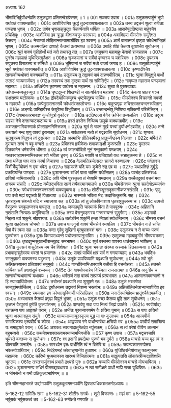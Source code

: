 अध्यायः 162

भीमादिभिर्दुर्योधनंप्रति उलूकद्वारा प्रतिसन्देशप्रेषणम् ॥ 1 ॥
001  	सञ्जय उवाच ।
001a	उलूकस्त्वर्जुनं भूयो यथोक्तं वाक्यमब्रवीत् ।
001c	आशीविषमिव क्रुद्धं तुदन्वाक्यशलाकया ॥
002a	तस्य तद्वचनं श्रुत्वा रुषिताः पाण्डवा भृशम् ।
002c	प्रागेव भृशसङ्क्रुद्धाः कैतव्येनापि धर्षिताः ॥
003a	आसनेषूदतिष्ठन्त बाहूंश्चैव प्रचिक्षिपुः ।
003c	आशीविषा इव क्रुद्धा वीक्षाञ्चक्रुः परस्परम् ॥
004a	अवाक्छिरा भीमसेनः समुदैक्षत कैतवम् ।
004c	नेत्राभ्यां लोहितान्ताभ्यामाशीविष इव श्वसन् ॥
005a	आर्तं वातात्मजं दृष्ट्वा क्रोधेनाभिहतं भृशम् ।
005c	उत्स्मयन्निव दाशार्हः कैतव्यं प्रत्यभाषत ॥
006a	प्रयाहि शीघ्रं कैतव्य ब्रूयाश्चैव सुयोधनम् ।
006c	श्रुतं वाक्यं गृहीतोर्थो मतं यत्ते तथास्तु तत् ॥
007a	एवमुक्त्वा महाबाहुः केशवो राजसत्तम ।
007c	पुनरेव महाप्राज्ञं युधिष्ठिरमुदैक्षत ॥
008a	सृञ्जयानां च सर्वेषां कृष्णस्य च यशस्विनः ।
008c	द्रुपदस्य सपुत्रस्य विराटस्य च संनिधौ ॥
009a	भूमिपानां च सर्वेषां मध्ये वाक्यं जगाद ह ।
009c	उलूकोऽप्यर्जुनं भूयो यथोक्तं वाक्यमब्रवीत् ॥
010a	आशीविषमिव क्रुद्धं तुदन्वाक्यशलाकया ।
010c	कृष्णादींश्चैव तान्सर्वान्यथोक्तं वाक्यमब्रवीत् ॥
011a	उलूकस्य तु तद्वाक्यं पापं दारुणमीरितम् ।
011c	श्रुत्वा विचुक्षुभे पार्थो ललाटं चाप्यमार्जयत् ॥
012a	तदवस्थं तदा दृष्ट्वा पार्थं सा समितिर्नृप ।
012c	नामृष्यत महाराज पाण्डवानां महारथाः ॥
013a	अधिक्षेपेण कृष्णस्य पार्थस्य च महात्मनः ।
013c	श्रुत्वा ते पुरुषव्याघ्राः क्रोधाज्जज्वलुरच्युत ॥
014a	धृष्टद्युम्नः शिखण्डी च सात्यकिश्च महारथः ।
014c	केकया भ्रातरः पञ्च राक्षसश्च घटोत्कचः ॥
015a	द्रौपदेयाभिमन्युश्च धृष्टकेतुश्च पार्थिवः ।
015c	भीमसेनश्च विक्रान्तो यमजौ च महारथौ ॥
016a	उत्पेतुरासनात्सर्वे क्रोधसंरक्तलोचनाः ।
016c	बाहून्प्रगृह्य रुचिरान्रक्तचन्दनरूषितान् ।
016e 	अङ्गदैः पारिहार्यैश्च केयूरैश्च विभूषितान् ॥
017a	दन्तान्दन्तेषु निष्पिष्य सृक्किणी परिलेलिहन् ।
017c	तेषामाकारभावज्ञः कुन्तीपुत्रो वृकोदरः ॥
018a	उदतिष्ठत्स वेगेन क्रोधेन प्रज्वलन्निव ।
018c	उद्वृत्य सहसा नेत्रे दन्तान्कटकटाय्य च ॥
019a	हस्तं हस्तेन निष्पिष्य उलूकं वाक्यमब्रवीत् ।
019c	अशक्तानामिवास्माकं प्रोत्साहननिमित्तकम् ॥
020a	श्रुतं ते चवनं मूर्ख यत्त्वां दुर्योधनोऽब्रवीत् ।
020c	तन्मे कथयतो मन्द श्रृणु वाक्यं दुरासदम् ॥
021a	सर्वक्षत्रस्य मध्ये तं यद्वक्ष्यसि सुयोधनम् ।
021c	श्रृण्वतः सूतपुत्रस्य पितुश्च त्वं दुरात्मनः ॥
022a	अस्माभिः प्रीतिकामैस्तु भ्रातुर्ज्येष्ठस्य नित्यशः ।
022c	मर्षितं ते दुराचार तत्त्वं न बहु मन्यसे ॥
023a	प्रेषितश्च हृषीकेशः शमाकाङ्क्षी कुरून्प्रति ।
023c	कुलस्य हितकामेन धर्मराजेन धीमता ॥
024a	त्वं कालचोदितो नूनं गन्तुकामो यमक्षयम् ।
024c	गच्छस्वाहवमस्माभिस्तच्च श्वो भविता ध्रुवम् ॥
025a	मयापि च प्रतिज्ञातो वधः सभ्रातृकस्य ते ।
025c	स तथा भविता पाप नात्र कार्या विचारणा ॥
026a	वेलामतिक्रमेत्सद्यः सागरो वरुणालयः ।
026c	पर्वताश्च विशीर्येयुर्मयोक्तं न मृषा भवेत् ॥
027a	सहायस्ते यदि यमः कुबेरो रुद्र एव वा ।
027c	यथाप्रतिज्ञं दुर्बुद्धे प्रकरिष्यन्ति पाण्डवाः ।
027e 	दुःशासनस्य रुधिरं पाता चास्मि यथेप्सितम् ॥
028a	यश्चेह प्रतिसंरब्धः क्षत्रियो माभियास्यति ।
028c	अपि भीष्मं पुरस्कृत्य तं नेष्यामि यमक्षयम् ॥
029a	यच्चैतदुक्तं वचनं मया क्षत्रस्य संसदि ।
029c	यथैतद्भविता सत्यं तथैवात्मानमालभे ॥
030a	भीमसेनवचः श्रुत्वा सहदेवोऽप्यमर्षणः ।
030c	क्रोधसंरक्तनयनस्ततो वाक्यमुवाच ह ॥
031a	शौटीरशूरसदृशमनीकजनसंसदि ।
031c	श्रृणु पाप वचो मह्यं यद्वाच्यो हि पितात्वया ॥
032a	नास्माकं भविता भेदः कदाचित्कुरुभिः सह ।
032c	धृतराष्ट्रस्य संबन्धो यदि न स्यात्त्वया सह ॥
033a	त्वं तु लोकविनाशाय धृतराष्ट्रकुलस्य च ।
033c	उत्पन्नो वैरपुरुषः स्वकुलघ्नश्च पापकृत् ॥
034a	जन्मप्रभृति चास्माकं पिता ते पापपूरुषः ।
034c	अहितानि नृशंसानि नित्यशः कर्तुमिच्छति ॥
035a	तस्य वैरानुषङ्गस्य गन्तास्म्यन्तं सुदुर्गमम् ।
035c	अहमादौ निहत्य त्वां शकुनेः संप्रपश्यतः ॥
036a	ततोऽस्मि शकुनिं हन्ता मिषतां सर्वधन्विनाम् ।
036c	भीमस्य वचनं श्रुत्वा सहदेवस्य चोभयोः ॥
037a	उवाच फाल्गुनो वाक्यं भीमसेनं स्मयन्निव ।
037c	भीमसेन न ते सन्ति येषां वैरं त्वया सह ॥
038a	मन्दा गृहेषु सुखिनो मृत्युपाशवशं गताः ।
038c	उलूकश्च न ते वाच्यः परुषं पुरुषोत्तम ॥
039a	दूताः किमपराध्यन्ते यथोक्तस्यानुभाषिणः ।
039c	एवमुक्त्वा महाबाहुर्भीमं भीमपराक्रमम् ॥
040a	धृष्टद्युम्नसुखान्वीरान्सुहृदः समभाषत ।
040c	श्रुतं वस्तस्य पापस्य धार्तराष्ट्रस्य भाषितम् ॥
041a	कुत्सनं वासुदेवस्य मम चैव विशेषतः ।
041c	श्रुत्वा भवन्तः संरब्धा अस्माकं हितकाम्यया ॥
042a	प्रभावाद्वासुदेवस्य भवतां च प्रयत्नतः ।
042c	समग्रं पार्थिवं क्षत्रं सर्वं न गणयाम्यहम् ॥
043a	भवद्भिः समनुज्ञातो वाक्यमस्य यदुत्तरम् ।
043c	उलूके प्रापयिष्यामि यद्वक्ष्यति सुयोधनम् ॥
044a	श्वो भूते कत्थितस्यास्य प्रतिवाक्यं चमूमुखे ।
044c	गाण्डीवेनाभिधास्यामि क्लीबा हि वचनोत्तराः ॥
045a	ततस्ते पार्थिवाः सर्वे प्रशशंसुर्धनञ्जयम् ।
045c	तेन वाक्योपचारेण विस्मिता राजसत्तमाः ॥
046a	अनुनीय च तान्सर्वान्यथामान्यं यथावयः ।
046c	धर्मराजं तदा वाक्यं तत्प्राप्यं प्रत्यभाषत ॥
047a	आत्मानमवमन्वानो न हि स्यात्पार्थिवोत्तमः ।
047c	तत्रोत्तरं प्रवक्ष्यामि तव शुश्रूषणे रतः ॥
048a	उलूकं भरतश्रेष्ठ सामपूर्वमथोर्जितम् ।
048c	दुर्योधनस्य तद्वाक्यं निशम्य भरतर्षभः ॥
049a	अतिलोहितनेत्राभ्यामाशीविष इव श्वसन् ।
049c	स्मयमान इव क्रोधात्सृक्किणी परिसंलिहन् ॥
050a	जनार्दनमभिप्रेक्ष्य भ्रातॄंश्चैवेदमब्रवीत् ।
050c	अभ्यभाषत कैतव्यं प्रगृह्य विपुलं भुजम् ॥
051a	उलूक गच्छ कैतव्य ब्रूहि तात सुयोधनम् ।
051c	कृतघ्नं वैरपुरुषं दुर्मतिं कुलपांसनम् ॥
052a	पाण्डवेषु सदा पाप नित्यं जिह्मं प्रवर्तते ।
0521c	स्ववीर्याद्यः पराक्रम्य पाप आह्वयते परान् ।
052e 	अभीतः पूरयन्वाक्यमेष वैः क्षत्रियः पुमान् ॥
053a	स पापः क्षत्रियो भूत्वा अस्मानाहूय संयुगे ।
053c	मान्यामान्यान्पुरस्कृत्य युद्धं मा गाः कुलाधम ॥
054a	आत्मवीर्यं समाश्रिकत्य भृत्यवीर्यं च कौरव ।
054c	आह्वयस्व रणे पार्थान्सर्वथा क्षत्रियो भव ॥
055a	परवीर्यं समाश्रित्य यः समाह्वयते परान् ।
055c	अशक्तः स्वयमादातुमेतदेव नपुंसकम् ॥
056a	स त्वं परेषां वीर्येण आत्मानं बहुमन्यसे ।
056c	कथमेवमशक्तस्त्वमस्मान्समभिगर्जसि ॥
057  	कृष्ण उवाच ।
057a	मद्वचश्चापि भूयस्ते वक्तव्यः स सुयोधनः ।
057c	श्व इदानीं प्रपद्येथाः पुरुषो भव दुर्मते ॥
058a	मन्यसे यच्च मूढ त्वं न योत्स्यति जनार्दनः ।
058c	सारथ्येन वृतः पार्थैरिति त्वं न बिभेषि च ॥
059a	जघन्यकालमप्येतन्न भवेत्सर्वपार्थिवान् ।
059c	निर्दहेयमहं क्रोधात्तृणानीव हुताशनः ॥
060a	युधिष्ठिरनियोगात्तु फाल्गुनस्य महात्मनः ।
060c	करिष्ये युध्यमानस्य सारथ्यं विजितात्मनः ॥
061a	यद्युत्पतसि लोकांस्त्रीन्यद्याविशसि भूतलम् ।
061c	तत्रतत्रार्जुनरथं प्रभाते द्रक्ष्यसे पुनः ॥
062a	यच्चापि भीमसेनस्य मन्यसे मोघभाषितम् ।
062c	दुःशासनस्य रुधिरं पीतमद्यावधारय ॥
063a	न त्वां समीक्षते पार्थो नापि राजा युधिष्ठिरः ।
063c	न भीमसेनो न यमौ प्रतिकूलप्रभाषिणम् ॥ ॥

इति श्रीमन्महाभारते उद्योगपर्वणि उलूकदूतागमनपर्वणि द्विषष्ट्यधिकशततमोऽध्यायः ॥

5-162-12 समितिः सभा ॥ 5-162-31 शौटीरः सगर्वः । शूरो विक्रान्तः । मह्यं मम ॥ 5-162-55 नपुंसकं नपुंसकत्वं तव ॥ 5-162-63 समीक्षते गणयति ॥
